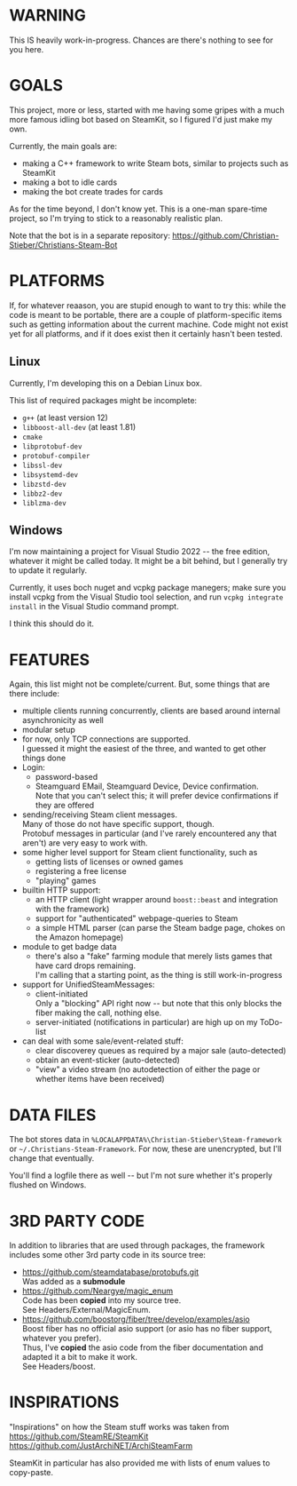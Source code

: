 # WARNING

This IS heavily work-in-progress. Chances are there's nothing to see for you here.

# GOALS

This project, more or less, started with me having some gripes with a much more
famous idling bot based on SteamKit, so I figured I'd just make my own.

Currently, the main goals are:

* making a C++ framework to write Steam bots, similar to projects such as SteamKit
* making a bot to idle cards
* making the bot create trades for cards

As for the time beyond, I don't know yet. This is a one-man spare-time project, so I'm trying to stick to a reasonably realistic plan.

Note that the bot is in a separate repository: https://github.com/Christian-Stieber/Christians-Steam-Bot

# PLATFORMS

If, for whatever reaason, you are stupid enough to want to try this: while the code is meant to be portable, there are a couple of platform-specific items such as getting information about the current machine. Code might not exist yet for all platforms, and if it does exist then it certainly hasn't been tested.

## Linux

Currently, I'm developing this on a Debian Linux box.

This list of required packages might be incomplete:

* `g++` (at least version 12)
* `libboost-all-dev` (at least 1.81)
* `cmake`
* `libprotobuf-dev`
* `protobuf-compiler`
* `libssl-dev`
* `libsystemd-dev`
* `libzstd-dev`
* `libbz2-dev`
* `liblzma-dev`

## Windows

I'm now maintaining a project for Visual Studio 2022 -- the free edition, whatever it might be called today. It might be a bit behind, but I generally try to update it regularly.

Currently, it uses boch nuget and vcpkg package manegers; make sure you install vcpkg from the Visual Studio tool selection, and run `vcpkg integrate install` in the Visual Studio command prompt.

I think this should do it.

# FEATURES

Again, this list might not be complete/current. But, some things that are there include:
* multiple clients running concurrently, clients are based around internal asynchronicity as well
* modular setup
* for now, only TCP connections are supported.\
  I guessed it might the easiest of the three, and wanted to get other things done
* Login:
    * password-based
    * Steamguard EMail, Steamguard Device, Device confirmation.\
      Note that you can't select this; it will prefer device confirmations if they are offered
* sending/receiving Steam client messages.\
  Many of those do not have specific support, though.\
  Protobuf messages in particular (and I've rarely encountered any that aren't) are very easy to work with.
* some higher level support for Steam client functionality, such as
     * getting lists of licenses or owned games
     * registering a free license
     * "playing" games
* builtin HTTP support:
     * an HTTP client (light wrapper around `boost::beast` and integration with the framework)
     * support for "authenticated" webpage-queries to Steam
     * a simple HTML parser (can parse the Steam badge page, chokes on the Amazon homepage)
* module to get badge data
     * there's also a "fake" farming module that merely lists games that have card drops remaining.\
       I'm calling that a starting point, as the thing is still work-in-progress
* support for UnifiedSteamMessages:
     * client-initiated\
       Only a "blocking" API right now -- but note that this only blocks the fiber making the call, nothing else.
     * server-initiated (notifications in particular) are high up on my ToDo-list
* can deal with some sale/event-related stuff:
  * clear discoverey queues as required by a major sale (auto-detected)
  * obtain an event-sticker (auto-detected)
  * "view" a video stream (no autodetection of either the page or whether items have been received)

# DATA FILES

The bot stores data in `%LOCALAPPDATA%\Christian-Stieber\Steam-framework` or `~/.Christians-Steam-Framework`. For now, these are unencrypted, but I'll change that eventually.

You'll find a logfile there as well -- but I'm not sure whether it's properly flushed on Windows.

# 3RD PARTY CODE

In addition to libraries that are used through packages, the framework includes some other 3rd party code in its source tree:

* https://github.com/steamdatabase/protobufs.git \
  Was added as a **submodule**
* https://github.com/Neargye/magic_enum \
  Code has been **copied** into my source tree. \
  See Headers/External/MagicEnum.
* https://github.com/boostorg/fiber/tree/develop/examples/asio \
  Boost fiber has no official asio support (or asio has no fiber support,
  whatever you prefer). \
  Thus, I've **copied** the asio code from the fiber documentation and adapted
  it a bit to make it work. \
  See Headers/boost.

# INSPIRATIONS

"Inspirations" on how the Steam stuff works was taken from \
   https://github.com/SteamRE/SteamKit \
   https://github.com/JustArchiNET/ArchiSteamFarm

SteamKit in particular has also provided me with lists of
enum values to copy-paste.
